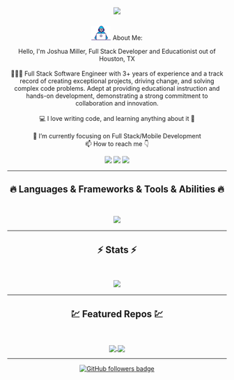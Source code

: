 <!--
**JoshuaMillerCode/JoshuaMillerCode** is a ✨ _special_ ✨ repository because its `README.md` (this file) appears on your GitHub profile.

Here are some ideas to get you started:

- 🔭 I’m currently working on ...
- 🌱 I’m currently learning ...
- 👯 I’m looking to collaborate on ...
- 🤔 I’m looking for help with ...
- 💬 Ask me about ...
- 📫 How to reach me: ...
- 😄 Pronouns: ...
- ⚡ Fun fact: ...
-->
<!--<img align="right" src="https://visitor-badge.laobi.icu/badge?page_id=" alt=""> -->
<!-- ![Typing SVG](https://readme-typing-svg.herokuapp.com?center=true&lines=This+is+YOURNAME;Nice+to+meet+you+%F0%9F%91%8B) -->

<h1 align="center">
  <a href="https://git.io/typing-svg">
    <img src="https://readme-typing-svg.herokuapp.com/?lines=Hey!+I'm+JoshuaMillerCode;Nice+to+meet+you+%F0%9F%91%8B&center=true&size=30&width=500">
  </a>
</h1>
<p align="center">
<img src='./images/Developer.gif' alt='developer gif' width=45px>  About Me:
</p>

<p align="center">
  Hello, I'm Joshua Miller, Full Stack Developer and Educationist out of Houston, TX
  <br>
  <br>
  👨🏻‍💻 Full Stack Software Engineer with 3+ years of experience and a track record of creating exceptional projects, driving change, and solving complex code problems. Adept at providing educational instruction and hands-on development,
demonstrating a strong commitment to collaboration and innovation.
  <br>
  <br>
  💻 I love writing code, and learning anything about it 🤯
  <br>
   <br>
  📱 I’m currently focusing on Full Stack/Mobile Development 
  <br>
  📫 How to reach me 👇
</p>
<p align="center"> 
<a href="https://www.linkedin.com/in/joshuamillerdev/" target="_blank"><img src="https://img.shields.io/badge/linkedin-%230077B5.svg?&style=for-the-badge&logo=linkedin&logoColor=white" height=23></a> 
<a href="mailto:millerjoshua737@gmail.com"><img src="https://img.shields.io/badge/Gmail-D14836?style=for-the-badge&logo=gmail&logoColor=white" height=23></a>
<a href="https://joshuarmiller.dev" target="_blank"><img src="https://img.shields.io/badge/Portfolio-255E63?style=for-the-badge&logo=About.me&logoColor=white" height=23></a>
  <!--  <a href="http://wa.me//201010147580"><img src="https://img.shields.io/badge/WhatsApp-25D366?style=for-the-badge&logo=whatsapp&logoColor=white" height=23></a> --> 
   <!-- <a href="https://twitter.com/"><img src="https://img.shields.io/badge/Twitter-222222?style=for-the-badge&logo=twitter&logoColor=white" height=23></a> -->
<!--   <a href="https://github.com//"><img src="https://img.shields.io/badge/GitHub-100000?style=for-the-badge&logo=github&logoColor=white" height=23></a> -->
 <!--  <a href="https://www.youtube.com/watch?v=p0uAJ6Eu4Rs"><img src="https://img.shields.io/badge/YouTube-FF0000?style=for-the-badge&logo=youtube&logoColor=white" height=23></a> -->
  <!-- <a href="https://t.me/"><img src="https://img.shields.io/badge/Telegram-2CA5E0?style=for-the-badge&logo=telegram&logoColor=white" height=23></a> <a href="https://curiouscat.live/"><img src="https://img.shields.io/badge/Curious%20Cat-ff5c00?style=for-the-badge&logo=curiouscat&logoColor=white" height=23></a>  <a href="https://codeforces.com/profile/HGPA"><img src="https://img.shields.io/badge/codeforces-%234566B5.svg?&style=for-the-badge&logo=codeforces&logoColor=white" height=23></a> -->
  </p>
<hr>
<h2 align="center">🔥 Languages & Frameworks & Tools & Abilities 🔥</h2><br>
<p align="center">
<!--   <code><img title="C" height="25" src="images/c.svg"></code> -->
  <!-- <img title="C++" height="25" src="images/cpp.svg"></code> -->
 
<!--   <code><img title="C#" height="25" src="images/cSharp.svg"></code> -->
  <!-- <img title="Python" height="25" src="images/python-original.svg"> -->
  <!-- <img title="Numpy" height="25" src="images/numpy.svg"> -->
  <!-- <img title="Pandas" height="25" src="images/pandas.svg">
  <img title="Matplotlib" height="25" src="images/matplotlib.svg">
  <img title="Seaborn" height="25" src="images/seaborn.svg">
  <img title="Scikit Learn" height="25" src="images/Scikit_learn.svg"> -->
   <!-- <img title="React" height="25" src="images/react-original.svg">
    <img title="Redux" height="25" src="images/redux.svg">
  <img title="HTML5" height="25" src="images/html5.svg"> 
  <img title="CSS" height="25" src="images/css.svg">
  <img title="Javascript" height="25" src="images/javascript.svg">
  <img title="JSON" height="25" src="images/json.svg">
  <img title="Git" height="25" src="images/git-original.svg">
  <img title="GitHub" height="25" src="images/github.svg">
  <img title="Visual Studio Code" height="25" src="images/vscode.png"> -->
  <p align="center">
  <!-- <a href="https://skillicons.dev"> -->
    <img src="https://skillicons.dev/icons?i=git,react,nextjs,graphql,redux,js,html,css,nodejs,express,postman,docker,kubernetes,vscode&perline=7" />
  <!-- </a> -->
</p>
  
  
  <!-- <img title="Problem Solving" height="25" src="images/problemSolving.png"> -->
<!--   <code><img title="Microsoft Visual Studio" height="25" src="images/visualstudio.png"></code> -->
</p>
<hr>

<h2 align="center">⚡ Stats ⚡</h2>
<br>



<p align="center">
<a href="https://github.com/JoshuaMillerCode/" >
      <img width=325  src="https://github-readme-stats.vercel.app/api/top-langs/?username=JoshuaMillerCode&hide=c%23,powershell,Mathematica,Ruby,Objective-C,Objective-C%2b%2b,Cuda&title_color=61dafb&text_color=ffffff&icon_color=61dafb&bg_color=20232a&langs_count=8&layout=compact&border_color=61dafb" />
 </a>
</p>

<hr>
<h2 align="center">💹 Featured Repos 💹</h2>
<br>
<p align="center">
<a href="https://github.com/JoshuaMillerCode/node-backend-starter/" target="_blank">
  <img width=300 align="center" src="https://github-readme-stats.vercel.app/api/pin/?username=JoshuaMillerCode&repo=node-backend-starter&title_color=ffffff&text_color=c9cacc&icon_color=2bbc8a&bg_color=1d1f21" />
</a>   
  
<a href="https://github.com/JoshuaMillerCode/bookanook-backend/" target="_blank">
  <img width=300 align="center" src="https://github-readme-stats.vercel.app/api/pin/?username=JoshuaMillerCode&repo=bookanook-backend&title_color=ffffff&text_color=c9cacc&icon_color=2bbc8a&bg_color=1d1f21" />
</a>    
<!-- <a href="https://github.com/calvin-fair/FOMO/">
  <img width=300 align="center" src="https://github-readme-stats.vercel.app/api/pin/?username=calvin-fair&repo=FOMO&title_color=ffffff&text_color=c9cacc&icon_color=2bbc8a&bg_color=1d1f21" />
</a>    -->

</p>

<hr>
<!-- <p align="center">
  <a href="https://www.buymeacoffee.com/" target="_blank" ><img src="https://www.buymeacoffee.com/assets/img/custom_images/orange_img.png" alt="buy me a coffee" width="230"></a>
</p> -->

<!--
<p  align="center">
<img src="https://visitor-badge.laobi.icu/badge?page_id=" alt=""/>       
</p>
-->
<p align="center">
  <a href="https://www.github.com/JoshuaMilerCode" rel="noreferrer"><img src="https://img.shields.io/github/followers/JoshuaMillerCode?logo=github&style=for-the-badge&color=282b2f&labelColor=0d1117" alt="GitHub followers badge" /></a>
</p>

<!-- <iframe src="https://joshuarmiller.dev/assets/Joshua-Miller-Full%20Stack%20Software%20Engineer.pdf" width=100% height=500></iframe> -->

